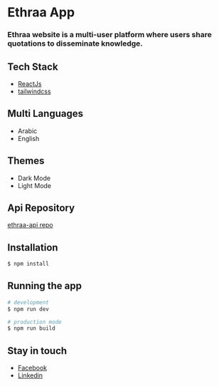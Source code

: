 # Ethraa App

### Ethraa website is a multi-user platform where users share quotations to disseminate knowledge.

## Tech Stack

- [ReactJs](https://react.dev/)
- [tailwindcss](https://tailwindcss.com/)

## Multi Languages

- Arabic
- English

## Themes

- Dark Mode
- Light Mode

## Api Repository

[ethraa-api repo](https://github.com/tkahmedkamal/ethraa-api)

## Installation

```bash
$ npm install
```

## Running the app

```bash
# development
$ npm run dev

# production mode
$ npm run build
```

## Stay in touch

- [Facebook](https://www.facebook.com/tkahmedkamal/)
- [Linkedin](https://www.linkedin.com/in/tkahmedkamal/)
